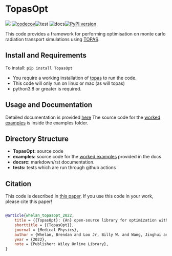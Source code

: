 # TopasOpt

![](docsrc/_resources/interrogate_badge.svg) [![codecov](https://codecov.io/gh/Image-X-Institute/TopasOpt/graph/badge.svg?token=0FSEO19LCD)](https://codecov.io/gh/Image-X-Institute/TopasOpt)![test](https://github.com/ACRF-Image-X-Institute/TopasOpt/actions/workflows/run_tests.yml/badge.svg) ![docs](https://github.com/ACRF-Image-X-Institute/TopasOpt/actions/workflows/build-docs.yml/badge.svg)[![PyPI version](https://badge.fury.io/py/TopasOpt.svg)](https://badge.fury.io/py/TopasOpt)


This code provides a framework for performing optimisation on monte carlo radiation transport 
simulations using [TOPAS](https://www.google.com/search?channel=fs&client=ubuntu&q=topas+MC).

## Install and Requirements

To install: ```pip install TopasOpt```

- You require a working installation of [topas](https://topas.readthedocs.io/en/latest/getting-started/intro.html) to run the code.
- This code will only run on linux or mac (as will topas)
- python3.8 or greater is required.

## Usage and Documentation

Detailed documentation is provided [here](https://image-x-institute.github.io/TopasOpt/)
The source code for the [worked examples](https://image-x-institute.github.io/TopasOpt/worked_examples.html) is inside the examples folder.

## Directory Structure

- **TopasOpt:** source code
- **examples:** source code for the [worked examples](https://image-x-institute.github.io/TopasOpt/worked_examples.html) provided in the docs
- **docsrc:** markdown/rst documentation.
- **tests:** tests which are run through github actions

## Citation

This code is described in [this paper](https://aapm.onlinelibrary.wiley.com/doi/10.1002/mp.16126).
If you use this code in your work, please cite this paper!

```bibtex

@article{whelan_topasopt_2022,
	title = {{TopasOpt}: {An} open-source library for optimization with {Topas} {Monte} {Carlo}},
	shorttitle = {{TopasOpt}},
	journal = {Medical Physics},
	author = {Whelan, Brendan and Loo Jr, Billy W. and Wang, Jinghui and Keall, Paul},
	year = {2022},
	note = {Publisher: Wiley Online Library},
}

```






